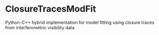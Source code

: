 # ClosureTracesModFit
Python-C++ hybrid implementation for model fitting using closure traces from interferometric visibility data
